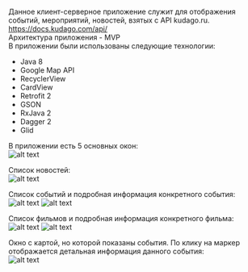 Данное клиент-серверное приложение служит для отображения событий, мероприятий, новостей, взятых с API kudago.ru.  https://docs.kudago.com/api/   
Архитектура приложения - MVP  
В приложении были использованы следующие технологии:  
  - Java 8
  - Google Map API
  - RecyclerView
  - CardView
  - Retrofit 2
  - GSON
  - RxJava 2
  - Dagger 2
  - Glid
  
В приложении есть 5 основных окон:  
![alt text](screenshots/Снимок1.JPG)​  

Список новостей:  
![alt text](screenshots/Снимок2.JPG)​  

Список событий и подробная информация конкретного события:  
![alt text](screenshots/Снимок3.JPG)​ ![alt text](screenshots/Снимок4.JPG)​  

Список фильмов и подробная информация конкретного фильма:  
![alt text](screenshots/Снимок5.JPG)​ ![alt text](screenshots/Снимок6.JPG)​  

Окно с картой, но которой показаны события. По клику на маркер отображается детальная информация данного события:  
![alt text](screenshots/Снимок7.JPG)​

